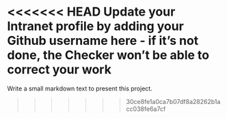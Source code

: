 <<<<<<< HEAD
Update your Intranet profile by adding your Github username here - if it’s not done, the Checker won’t be able to correct your work
=======
Write a small markdown text to present this project.
>>>>>>> 30ce8fe1a0ca7b07df8a28262b1acc038fe6a7cf

